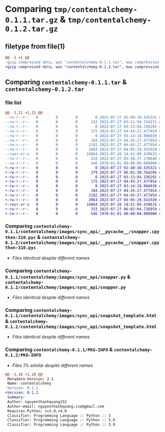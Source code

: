 # Comparing `tmp/contentalchemy-0.1.1.tar.gz` & `tmp/contentalchemy-0.1.2.tar.gz`

## filetype from file(1)

```diff
@@ -1 +1 @@
-gzip compressed data, was "contentalchemy-0.1.1.tar", max compression
+gzip compressed data, was "contentalchemy-0.1.2.tar", max compression
```

## Comparing `contentalchemy-0.1.1.tar` & `contentalchemy-0.1.2.tar`

### file list

```diff
@@ -1,11 +1,11 @@
--rw-r--r--   0        0        0        0 2023-07-27 02:40:10.435321 contentalchemy-0.1.1/README.md
--rw-r--r--   0        0        0      122 2023-07-27 03:11:50.724271 contentalchemy-0.1.1/contentalchemy/__init__.py
--rw-r--r--   0        0        0        0 2023-07-27 03:13:04.336291 contentalchemy-0.1.1/contentalchemy/images/__init__.py
--rw-r--r--   0        0        0      175 2023-07-27 04:45:27.477854 contentalchemy-0.1.1/contentalchemy/images/__pycache__/__init__.cpython-310.pyc
--rw-r--r--   0        0        0        0 2023-07-27 03:14:18.966030 contentalchemy-0.1.1/contentalchemy/images/sync_api/__init__.py
--rw-r--r--   0        0        0      184 2023-07-27 04:45:27.477854 contentalchemy-0.1.1/contentalchemy/images/sync_api/__pycache__/__init__.cpython-310.pyc
--rw-r--r--   0        0        0     2182 2023-07-27 04:45:27.477854 contentalchemy-0.1.1/contentalchemy/images/sync_api/__pycache__/snapper.cpython-310.pyc
--rw-r--r--   0        0        0     2064 2023-07-27 04:05:29.541928 contentalchemy-0.1.1/contentalchemy/images/sync_api/snapper.py
--rwxr-xr-x   0        0        0    16864 2023-07-26 18:41:09.439633 contentalchemy-0.1.1/contentalchemy/images/sync_api/snapshot_template.html
--rw-r--r--   0        0        0      333 2023-07-27 05:38:37.178646 contentalchemy-0.1.1/pyproject.toml
--rw-r--r--   0        0        0      546 1970-01-01 00:00:00.000000 contentalchemy-0.1.1/PKG-INFO
+-rw-r--r--   0        0        0        0 2023-07-27 02:40:10.435321 contentalchemy-0.1.2/README.md
+-rw-r--r--   0        0        0      279 2023-07-27 06:01:38.764204 contentalchemy-0.1.2/contentalchemy/__init__.py
+-rw-r--r--   0        0        0        0 2023-07-27 03:13:04.336291 contentalchemy-0.1.2/contentalchemy/images/__init__.py
+-rw-r--r--   0        0        0      175 2023-07-27 04:45:27.477854 contentalchemy-0.1.2/contentalchemy/images/__pycache__/__init__.cpython-310.pyc
+-rw-r--r--   0        0        0        0 2023-07-27 03:14:18.966030 contentalchemy-0.1.2/contentalchemy/images/sync_api/__init__.py
+-rw-r--r--   0        0        0      184 2023-07-27 04:45:27.477854 contentalchemy-0.1.2/contentalchemy/images/sync_api/__pycache__/__init__.cpython-310.pyc
+-rw-r--r--   0        0        0     2182 2023-07-27 04:45:27.477854 contentalchemy-0.1.2/contentalchemy/images/sync_api/__pycache__/snapper.cpython-310.pyc
+-rw-r--r--   0        0        0     2064 2023-07-27 04:05:29.541928 contentalchemy-0.1.2/contentalchemy/images/sync_api/snapper.py
+-rwxr-xr-x   0        0        0    16864 2023-07-26 18:41:09.439633 contentalchemy-0.1.2/contentalchemy/images/sync_api/snapshot_template.html
+-rw-r--r--   0        0        0      333 2023-07-27 06:02:04.726859 contentalchemy-0.1.2/pyproject.toml
+-rw-r--r--   0        0        0      546 1970-01-01 00:00:00.000000 contentalchemy-0.1.2/PKG-INFO
```

### Comparing `contentalchemy-0.1.1/contentalchemy/images/sync_api/__pycache__/snapper.cpython-310.pyc` & `contentalchemy-0.1.2/contentalchemy/images/sync_api/__pycache__/snapper.cpython-310.pyc`

 * *Files identical despite different names*

### Comparing `contentalchemy-0.1.1/contentalchemy/images/sync_api/snapper.py` & `contentalchemy-0.1.2/contentalchemy/images/sync_api/snapper.py`

 * *Files identical despite different names*

### Comparing `contentalchemy-0.1.1/contentalchemy/images/sync_api/snapshot_template.html` & `contentalchemy-0.1.2/contentalchemy/images/sync_api/snapshot_template.html`

 * *Files identical despite different names*

### Comparing `contentalchemy-0.1.1/PKG-INFO` & `contentalchemy-0.1.2/PKG-INFO`

 * *Files 1% similar despite different names*

```diff
@@ -1,10 +1,10 @@
 Metadata-Version: 2.1
 Name: contentalchemy
-Version: 0.1.1
+Version: 0.1.2
 Summary: 
 Author: nguyenthanhquang152
 Author-email: nguyenthanhquang.cse@gmail.com
 Requires-Python: >=3.8,<4.0
 Classifier: Programming Language :: Python :: 3
 Classifier: Programming Language :: Python :: 3.8
 Classifier: Programming Language :: Python :: 3.9
```


